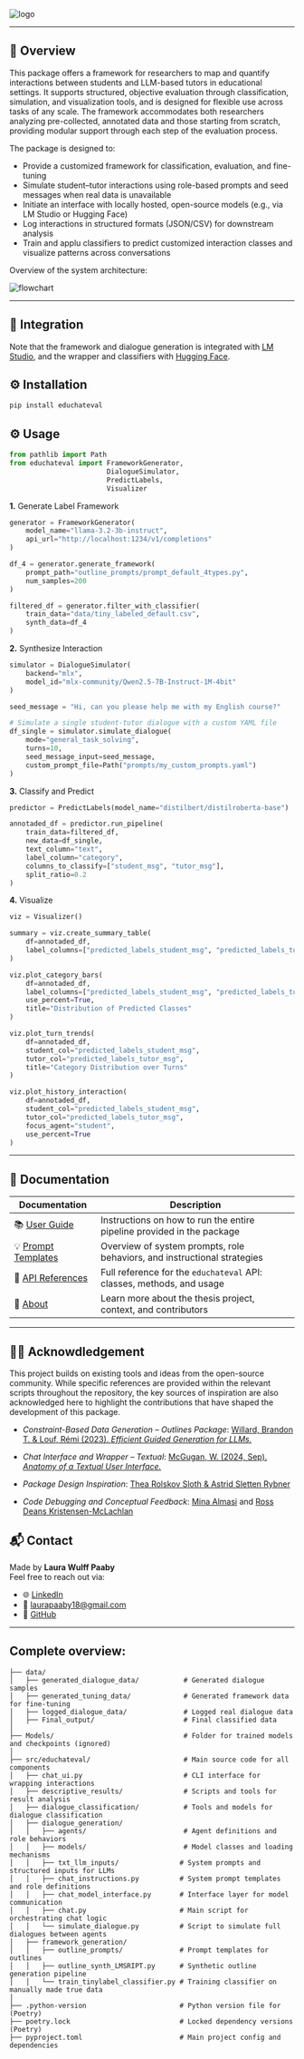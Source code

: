 ![logo](docs/pics/frontpage.png)

---

## 🚀 Overview

This package offers a framework for researchers to map and quantify interactions between students and LLM-based tutors in educational settings. It supports structured, objective evaluation through classification, simulation, and visualization tools, and is designed for flexible use across tasks of any scale. The framework accommodates both researchers analyzing pre-collected, annotated data and those starting from scratch, providing modular support through each step of the evaluation process.

The package is designed to:

- Provide a customized framework for classification, evaluation, and fine-tuning
- Simulate student–tutor interactions using role-based prompts and seed messages when real data is unavailable
- Initiate an interface with locally hosted, open-source models (e.g., via LM Studio or Hugging Face)
- Log interactions in structured formats (JSON/CSV) for downstream analysis
- Train and applu classifiers to predict customized interaction classes and visualize patterns across conversations

Overview of the system architecture:

![flowchart](docs/pics/new_flowchart.png)

---
## 🤗 Integration 
Note that the framework and dialogue generation is integrated with [LM Studio](https://lmstudio.ai/), and the wrapper and classifiers with [Hugging Face](https://huggingface.co/).


## ⚙️ Installation

```bash
pip install educhateval
```


## ⚙️ Usage
```python
from pathlib import Path
from educhateval import FrameworkGenerator, 
                        DialogueSimulator,
                        PredictLabels,
                        Visualizer
```

**1.** Generate Label Framework
```python
generator = FrameworkGenerator(
    model_name="llama-3.2-3b-instruct",
    api_url="http://localhost:1234/v1/completions"
)

df_4 = generator.generate_framework(
    prompt_path="outline_prompts/prompt_default_4types.py",
    num_samples=200
)

filtered_df = generator.filter_with_classifier(
    train_data="data/tiny_labeled_default.csv",
    synth_data=df_4
)
```

**2.** Synthesize Interaction
```python
simulator = DialogueSimulator(
    backend="mlx",
    model_id="mlx-community/Qwen2.5-7B-Instruct-1M-4bit"
)

seed_message = "Hi, can you please help me with my English course?"

# Simulate a single student-tutor dialogue with a custom YAML file
df_single = simulator.simulate_dialogue(
    mode="general_task_solving",
    turns=10,
    seed_message_input=seed_message,
    custom_prompt_file=Path("prompts/my_custom_prompts.yaml")
)
```

**3.** Classify and Predict
```python
predictor = PredictLabels(model_name="distilbert/distilroberta-base")

annotaded_df = predictor.run_pipeline(
    train_data=filtered_df,
    new_data=df_single,
    text_column="text",
    label_column="category",
    columns_to_classify=["student_msg", "tutor_msg"],
    split_ratio=0.2
)
```

**4.** Visualize
```python
viz = Visualizer()

summary = viz.create_summary_table(
    df=annotaded_df,
    label_columns=["predicted_labels_student_msg", "predicted_labels_tutor_msg"]
)

viz.plot_category_bars(
    df=annotaded_df,
    label_columns=["predicted_labels_student_msg", "predicted_labels_tutor_msg"],
    use_percent=True,
    title="Distribution of Predicted Classes"
)

viz.plot_turn_trends(
    df=annotaded_df,
    student_col="predicted_labels_student_msg",
    tutor_col="predicted_labels_tutor_msg",
    title="Category Distribution over Turns"
)

viz.plot_history_interaction(
    df=annotaded_df,
    student_col="predicted_labels_student_msg",
    tutor_col="predicted_labels_tutor_msg",
    focus_agent="student",
    use_percent=True
)
```
--- 
## 📖 Documentation

| **Documentation** | **Description** |
|-------------------|-----------------|
| 📚 [User Guide](https://laurawpaaby.github.io/EduChatEval/user_guides/guide/) | Instructions on how to run the entire pipeline provided in the package |
| 💡 [Prompt Templates](https://laurawpaaby.github.io/EduChatEval/user_guides/frameworks/) | Overview of system prompts, role behaviors, and instructional strategies |
| 🧠 [API References](https://laurawpaaby.github.io/EduChatEval/api/api_frame_gen/) | Full reference for the `educhateval` API: classes, methods, and usage |
| 🤔 [About](https://laurawpaaby.github.io/EduChatEval/about/) | Learn more about the thesis project, context, and contributors |

---


## 🫶🏼 Acknowdledgement 

This project builds on existing tools and ideas from the open-source community. While specific references are provided within the relevant scripts throughout the repository, the key sources of inspiration are also acknowledged here to highlight the contributions that have shaped the development of this package.

- *Constraint-Based Data Generation – Outlines Package*: [Willard, Brandon T. & Louf, Rémi (2023). *Efficient Guided Generation for LLMs.*](https://arxiv.org/abs/2307.09702) 

- *Chat Interface and Wrapper – Textual*: [McGugan, W. (2024, Sep). *Anatomy of a Textual User Interface.*](https://textual.textualize.io/blog/2024/09/15/anatomy-of-a-textual-user-interface/#were-in-the-pipe-five-by-five)

- *Package Design Inspiration*: [Thea Rolskov Sloth & Astrid Sletten Rybner](https://github.com/DaDebias/genda-lens)  

- *Code Debugging and Conceptual Feedback*:
  [Mina Almasi](https://pure.au.dk/portal/da/persons/mina%40cc.au.dk) and [Ross Deans Kristensen-McLachlan](https://pure.au.dk/portal/da/persons/rdkm%40cc.au.dk)



## 📬 Contact

Made by **Laura Wulff Paaby**  
Feel free to reach out via:

- 🌐 [LinkedIn](https://www.linkedin.com/in/laura-wulff-paaby-9131a0238/)
- 📧 [laurapaaby18@gmail.com](mailto:202806616@post.au.dk)
- 🐙 [GitHub](https://github.com/laurawpaaby) 

---



## Complete overview:
``` 
├── data/                                  
│   ├── generated_dialogue_data/           # Generated dialogue samples
│   ├── generated_tuning_data/             # Generated framework data for fine-tuning 
│   ├── logged_dialogue_data/              # Logged real dialogue data
│   ├── Final_output/                      # Final classified data 
│
├── Models/                                # Folder for trained models and checkpoints (ignored)
│
├── src/educhateval/                       # Main source code for all components
│   ├── chat_ui.py                         # CLI interface for wrapping interactions
│   ├── descriptive_results/               # Scripts and tools for result analysis
│   ├── dialogue_classification/           # Tools and models for dialogue classification
│   ├── dialogue_generation/               
│   │   ├── agents/                        # Agent definitions and role behaviors
│   │   ├── models/                        # Model classes and loading mechanisms
│   │   ├── txt_llm_inputs/               # System prompts and structured inputs for LLMs
│   │   ├── chat_instructions.py          # System prompt templates and role definitions
│   │   ├── chat_model_interface.py       # Interface layer for model communication
│   │   ├── chat.py                       # Main script for orchestrating chat logic
│   │   └── simulate_dialogue.py          # Script to simulate full dialogues between agents
│   ├── framework_generation/            
│   │   ├── outline_prompts/              # Prompt templates for outlines
│   │   ├── outline_synth_LMSRIPT.py      # Synthetic outline generation pipeline
│   │   └── train_tinylabel_classifier.py # Training classifier on manually made true data
│
├── .python-version                       # Python version file for (Poetry)
├── poetry.lock                           # Locked dependency versions (Poetry)
├── pyproject.toml                        # Main project config and dependencies
``` 